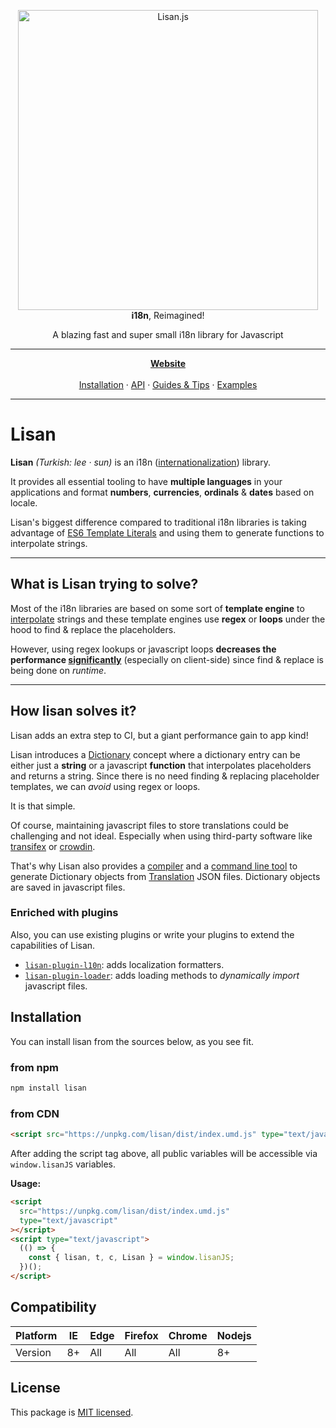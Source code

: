 <p align="center">
  <img alt="Lisan.js" src="https://lisanjs.com/img/logo/banners/5_big.png" width="480">
  <br>
  <strong>i18n</strong>, Reimagined!
</p>

<p align="center">
  A blazing fast and super small i18n library for Javascript
</p>

<hr>

<p align="center">
<a href="https://lisanjs.com"><strong>Website</strong></a><br><br>
<a href="https://lisanjs.com/docs/what-is-lisan#installation">Installation</a> ·
<a href="https://lisanjs.com/docs/full-api-reference">API</a> ·
<a href="https://lisanjs.com/docs/pluralization">Guides & Tips</a> ·
<a href="https://github.com/lisanjs/examples">Examples</a>
</p>

<hr>

# Lisan

**Lisan** _(Turkish: lee &#183; sun)_ is an i18n
([internationalization](https://en.wikipedia.org/wiki/Internationalization_and_localization#Naming))
library.

It provides all essential tooling to
have **multiple languages** in your applications and
format **numbers**, **currencies**, **ordinals** & **dates** based on locale.

Lisan's biggest difference compared to traditional i18n libraries
is taking advantage of
[ES6 Template Literals](https://developer.mozilla.org/en-US/docs/Web/JavaScript/Reference/Template_literals)
and using them to generate functions to interpolate strings.

<hr>

## What is Lisan trying to solve?

Most of the i18n libraries are based on some sort
of **template engine** to
[interpolate](https://en.wikipedia.org/wiki/String_interpolation#JavaScript)
strings and these template engines use **regex** or **loops**
under the hood to find & replace the placeholders.

However, using regex lookups or javascript loops
**decreases the performance [significantly](https://lisanjs.com/docs/performance)**
(especially on client-side) since
find & replace is being done on _runtime_.

<hr>

## How lisan solves it?

Lisan adds an extra step to CI, but a giant performance gain to app kind!

Lisan introduces a [Dictionary](https://lisanjs.com/docs/dictionary) concept
where a dictionary entry can be either just a **string**
or a javascript **function** that interpolates placeholders and returns a string.
Since there is no need finding & replacing placeholder templates,
we can _avoid_ using regex or loops.

It is that simple.

Of course, maintaining javascript files
to store translations could be challenging and not ideal.
Especially when using third-party software like
[transifex](https://www.transifex.com/) or
[crowdin](https://crowdin.com/).

That's why Lisan also provides a [compiler](https://lisanjs.com/docs/what-is-lisan-compiler)
and a [command line tool](https://lisanjs.com/docs/what-is-lisan-cli)
to generate Dictionary objects from
[Translation](https://lisanjs.com/docs/translations) JSON files.
Dictionary objects are saved in javascript files.

### Enriched with plugins

Also, you can use existing plugins or
write your plugins
to extend the capabilities of Lisan.

- [`lisan-plugin-l10n`](https://lisanjs.com/docs/lisan-plugin-l10n):
  adds localization formatters.
- [`lisan-plugin-loader`](https://lisanjs.com/docs/lisan-plugin-loader):
  adds loading methods to _dynamically import_ javascript files.

## Installation

You can install lisan from the sources below, as you see fit.

### from npm

```bash
npm install lisan
```

### from CDN

<!-- prettier-ignore-start -->

<!-- markdownlint-disable MD013 -->

```html
<script src="https://unpkg.com/lisan/dist/index.umd.js" type="text/javascript"></script>
```

<!-- markdownlint-enable MD013 -->

<!-- prettier-ignore-end -->

After adding the script tag above, all public variables
will be accessible via `window.lisanJS` variables.

**Usage:**

```html
<script
  src="https://unpkg.com/lisan/dist/index.umd.js"
  type="text/javascript"
></script>
<script type="text/javascript">
  (() => {
    const { lisan, t, c, Lisan } = window.lisanJS;
  })();
</script>
```

## Compatibility

<div class="compatibility-table">

| Platform | IE  | Edge | Firefox | Chrome | Nodejs |
| -------- | --- | ---- | ------- | ------ | ------ |
| Version  | 8+  | All  | All     | All    | 8+     |

</div>

## License

This package is [MIT licensed](./LICENCE).
